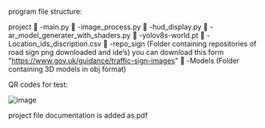 program file structure:

project
	-main.py
	-image_process.py
	-hud_display.py
	-ar_model_generater_with_shaders.py
	-yolov8s-world.pt
	-Location_ids_discription.csv
	-repo_sign (Folder containing repositories of road sign png downloaded and ide’s) you can download this form "https://www.gov.uk/guidance/traffic-sign-images"
	-Models (Folder containing 3D models in obj format)

QR codes for test:

![image](https://github.com/user-attachments/assets/0dafc384-9afc-498c-b7cf-0c61e448634f)

project file documentation is added as pdf 
